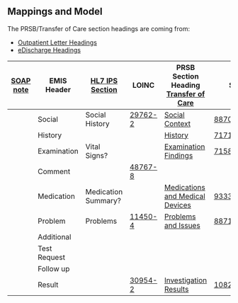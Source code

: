 
## Mappings and Model

The PRSB/Transfer of Care section headings are coming from:

- [Outpatient Letter Headings](https://developer.nhs.uk/apis/itk3tocoutpatientletter-2-9-0/explore_headings.html)
- [eDischarge Headings](https://developer.nhs.uk/apis/itk3tocedischarge-2-9-0/explore_headings.html)

| [SOAP note](https://en.wikipedia.org/wiki/SOAP_note) | EMIS Header  | [HL7 IPS Section](https://build.fhir.org/ig/HL7/fhir-ips/Structure-of-the-International-Patient-Summary.html) | LOINC                                | PRSB Section Heading <br/> [Transfer of Care](https://digital.nhs.uk/services/transfer-of-care-initiative/transfer-of-care-resource-library) | SNOMED CT                                                  |
|------------------------------------------------------|--------------|---------------------------------------------------------------------------------------------------------------|--------------------------------------|----------------------------------------------------------------------------------------------------------------------------------|------------------------------------------------------------|
|                                                      | Social       | Social History                                                                                                | [29762-2](https://loinc.org/29762-2) | [Social Context](https://developer.nhs.uk/apis/itk3tocoutpatientletter-2-9-0/explore_social_context.html)                        | [887051000000101](http://snomed.info/id/887051000000101)   | 
|                                                      | History      |                                                                                                               |                                      | [History](https://developer.nhs.uk/apis/itk3tocoutpatientletter-2-9-0/explore_history.html)                                      | [717121000000105](http://snomed.info/id/717121000000105)   |
|                                                      | Examination  | Vital Signs?                                                                                                  |                                      | [Examination Findings](https://developer.nhs.uk/apis/itk3tocoutpatientletter-2-9-0/explore_examination_findings.html)            | [715851000000102](http://snomed.info/id/715851000000102)   |
|                                                      | Comment      |                                                                                                               | [48767-8](https://loinc.org/48767-8) |                                                                                                                                  |                                                            |
|                                                      | Medication   | Medication Summary?                                                                                           |  | [Medications and Medical Devices](https://developer.nhs.uk/apis/itk3tocoutpatientletter-2-9-0/explore_medication.html)           | [933361000000108](http://snomed.info/id/933361000000108)   |
|                                                      | Problem      | Problems                                                                                                      | [11450-4](https://loinc.org/11450-4)                          | [Problems and Issues](https://developer.nhs.uk/apis/itk3tocoutpatientletter-2-9-0/explore_problems_and_issues.html)              | [887151000000100](http://snomed.info/id/887151000000100)   |
|                                                      | Additional   |                                                                                                               |                                      |                                                                                                                                  |                                                            |
|                                                      | Test Request |                                                                                                               |                                      |                                                                                                                                  |                                                            |
|                                                      | Follow up    |                                                                                                               |                                      |                                                                                                                                  |                                                            |
|                                                      | Result       |                                                                                                               | [30954-2](https://loinc.org/30954-2)                               | [Investigation Results](https://developer.nhs.uk/apis/itk3tocedischarge-2-9-0/explore_invest_results.html)                       | [1082101000000102](http://snomed.info/id/1082101000000102) |
